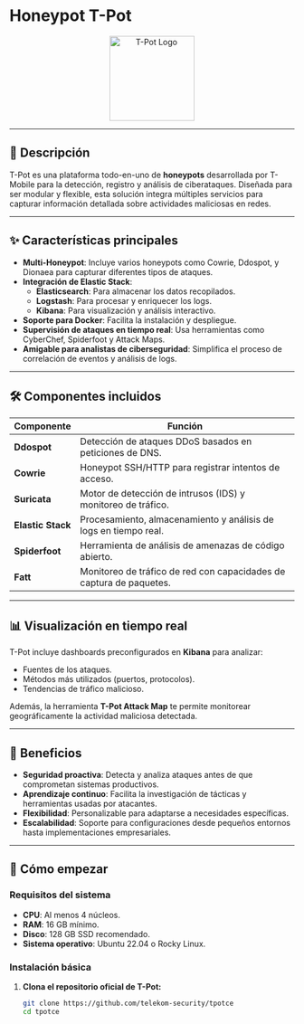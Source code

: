 # Honeypot T-Pot

<div align="center">
  <img src="https://upload.wikimedia.org/wikipedia/commons/thumb/d/d4/T-Pot_logo.png/480px-T-Pot_logo.png" alt="T-Pot Logo" height="150" />
</div>

---

## 📖 **Descripción**

T-Pot es una plataforma todo-en-uno de **honeypots** desarrollada por T-Mobile para la detección, registro y análisis de ciberataques. Diseñada para ser modular y flexible, esta solución integra múltiples servicios para capturar información detallada sobre actividades maliciosas en redes.

---

## ✨ **Características principales**

- **Multi-Honeypot**: Incluye varios honeypots como Cowrie, Ddospot, y Dionaea para capturar diferentes tipos de ataques.
- **Integración de Elastic Stack**:
  - **Elasticsearch**: Para almacenar los datos recopilados.
  - **Logstash**: Para procesar y enriquecer los logs.
  - **Kibana**: Para visualización y análisis interactivo.
- **Soporte para Docker**: Facilita la instalación y despliegue.
- **Supervisión de ataques en tiempo real**: Usa herramientas como CyberChef, Spiderfoot y Attack Maps.
- **Amigable para analistas de ciberseguridad**: Simplifica el proceso de correlación de eventos y análisis de logs.

---

## 🛠 **Componentes incluidos**

| **Componente**          | **Función**                                                                 |
|--------------------------|-----------------------------------------------------------------------------|
| **Ddospot**              | Detección de ataques DDoS basados en peticiones de DNS.                    |
| **Cowrie**               | Honeypot SSH/HTTP para registrar intentos de acceso.                       |
| **Suricata**             | Motor de detección de intrusos (IDS) y monitoreo de tráfico.               |
| **Elastic Stack**        | Procesamiento, almacenamiento y análisis de logs en tiempo real.           |
| **Spiderfoot**           | Herramienta de análisis de amenazas de código abierto.                     |
| **Fatt**                 | Monitoreo de tráfico de red con capacidades de captura de paquetes.         |

---

## 📊 **Visualización en tiempo real**

T-Pot incluye dashboards preconfigurados en **Kibana** para analizar:
- Fuentes de los ataques.
- Métodos más utilizados (puertos, protocolos).
- Tendencias de tráfico malicioso.

Además, la herramienta **T-Pot Attack Map** te permite monitorear geográficamente la actividad maliciosa detectada.

---

## 🌟 **Beneficios**

- **Seguridad proactiva**: Detecta y analiza ataques antes de que comprometan sistemas productivos.
- **Aprendizaje continuo**: Facilita la investigación de tácticas y herramientas usadas por atacantes.
- **Flexibilidad**: Personalizable para adaptarse a necesidades específicas.
- **Escalabilidad**: Soporte para configuraciones desde pequeños entornos hasta implementaciones empresariales.

---

## 🚀 **Cómo empezar**

### **Requisitos del sistema**
- **CPU**: Al menos 4 núcleos.
- **RAM**: 16 GB mínimo.
- **Disco**: 128 GB SSD recomendado.
- **Sistema operativo**: Ubuntu 22.04 o Rocky Linux.

### **Instalación básica**
1. **Clona el repositorio oficial de T-Pot:**
   ```bash
   git clone https://github.com/telekom-security/tpotce
   cd tpotce
